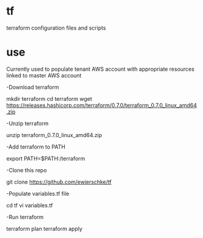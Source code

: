 # tf
terraform configuration files and scripts

# use
Currently used to populate tenant AWS account with appropriate resources linked to master AWS account

-Download terraform

mkdir terraform
cd terraform
wget https://releases.hashicorp.com/terraform/0.7.0/terraform_0.7.0_linux_amd64.zip

-Unzip terraform

unzip terraform_0.7.0_linux_amd64.zip

-Add terraform to PATH

export PATH=$PATH:/terraform

-Clone this repo

git clone https://github.com/ewierschke/tf

-Populate variables.tf file

cd tf
vi variables.tf

-Run terraform

terraform plan
terraform apply


